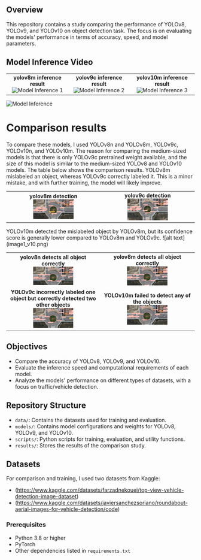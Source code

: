 ## Overview

This repository contains a study comparing the performance of YOLOv8, YOLOv9, and YOLOv10 on object detection task. The focus is on evaluating the models' performance in terms of accuracy, speed, and model parameters.

## Model Inference Video

<table>
  <tr align="center">
    <td>
      <strong>yolov8m inference result</strong>
      <br>
      <img src="results/output_v8m1.gif" alt="Model Inference 1" width="45%">
    </td>
    <td>
      <strong>yolov9c inference result</strong>
      <br>
      <img src="results/output_v9c.gif" alt="Model Inference 2" width="45%">
    </td>
    <td>
      <strong>yolov10m inference result</strong>
      <br>
      <img src="results/output_v10.gif" alt="Model Inference 3" width="45%">
    </td>
  </tr>
</table>

![Model Inference](results/output_v8m.gif)
<!-- ![Model Inference](results/output_v8m1.gif)
![Model Inference](results/output_v9c.gif)
![Model Inference](results/output_v10.gif) -->
<!-- ![Model Inference](results/output_v8n.gif) -->

# Comparison results

To compare these models, I used YOLOv8n and YOLOv8m, YOLOv9c, YOLOv10n, and YOLOv10m. The reason for comparing the medium-sized models is that there is only YOLOv9c pretrained weight available, and the size of this model is similar to the medium-sized YOLOv8 and YOLOv10 models. The table below shows the comparison results.
YOLOv8m mislabeled an object, whereas YOLOv9c correctly labeled it. This is a minor mistake, and with further training, the model will likely improve.
<table>
  <tr align="center">
    <td>
      <strong>yolov8m detection</strong>
      <br>
      <img src="results/image1_v8m.png" alt="Image 1" width="45%">
    </td>
    <td>
      <strong>yolov9c detection</strong>
      <br>
      <img src="results/image1_v9c.png" alt="Image 2" width="45%">
    </td>
  </tr>
</table>
<!-- ![alt text](results/image1_v8m.png) ![alt text](results/image1_v9c.png) -->
YOLOv10m detected the mislabeled object by YOLOv8m, but its confidence score is generally lower compared to YOLOv8m and YOLOv9c.
![alt text](image1_v10.png)
<!-- here you see v8 is correct and v9 is wrong . because the dataset is imbalanced and small and we have very less truck than car.
![alt text](results/image4.png) ![alt text](results/image3.png) 
![alt text](results/image_v10.png) -->
<!-- ![alt text](results/image_v10_2.png) -->
<!-- <p align="center">
  <img src="results/image_v8n_2.png" alt="Image 1" width="45%">
  <img src="results/image_v8_2.png" alt="Image 2" width="45%">
</p>
<p align="center">
  <img src="results/image_v9_2.png" alt="Image 1" width="45%">
  <img src="results/image_v10_2.png" alt="Image 2" width="45%">
</p> -->
<table>
  <tr align="center">
    <td>
      <strong>yolov8n detects all object correctly</strong>
      <br>
      <img src="results/image_v8n_2.png" alt="Image 1" width="45%">
    </td>
    <td>
      <strong>yolov8m detects all object correctly</strong>
      <br>
      <img src="results/image_v8_2.png" alt="Image 2" width="45%">
    </td>
  </tr>
  <tr align="center">
    <td>
      <strong>YOLOv9c incorrectly labeled one object but correctly detected two other objects</strong>
      <br>
      <img src="results/image_v9_2.png" alt="Image 1" width="45%">
    </td>
    <td>
      <strong>YOLOv10m failed to detect any of the objects</strong>
      <br>
      <img src="results/image_v10_2.png" alt="Image 2" width="45%">
    </td>
  </tr>
</table>
<!-- ![alt text](results/image_v9_2.png)
![alt text](results/image_v8_2.png)
![alt text](results/image_v8n_2.png) -->
<!-- ![alt text](results/image_v10_3.png)
![alt text](results/image_v10_4.png) -->

## Objectives

- Compare the accuracy of YOLOv8, YOLOv9, and YOLOv10.
- Evaluate the inference speed and computational requirements of each model.
- Analyze the models' performance on different types of datasets, with a focus on traffic/vehicle detection.

## Repository Structure

- `data/`: Contains the datasets used for training and evaluation.
- `models/`: Contains model configurations and weights for YOLOv8, YOLOv9, and YOLOv10.
- `scripts/`: Python scripts for training, evaluation, and utility functions.
- `results/`: Stores the results of the comparison study.

## Datasets

For comparison and training, I used two datasets from Kaggle:
- (https://www.kaggle.com/datasets/farzadnekouei/top-view-vehicle-detection-image-dataset)
- (https://www.kaggle.com/datasets/javiersanchezsoriano/roundabout-aerial-images-for-vehicle-detection/code)


### Prerequisites

- Python 3.8 or higher
- PyTorch
- Other dependencies listed in `requirements.txt`